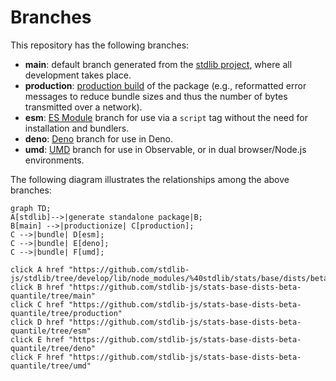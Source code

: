 <!--

@license Apache-2.0

Copyright (c) 2022 The Stdlib Authors.

Licensed under the Apache License, Version 2.0 (the "License");
you may not use this file except in compliance with the License.
You may obtain a copy of the License at

    http://www.apache.org/licenses/LICENSE-2.0

Unless required by applicable law or agreed to in writing, software
distributed under the License is distributed on an "AS IS" BASIS,
WITHOUT WARRANTIES OR CONDITIONS OF ANY KIND, either express or implied.
See the License for the specific language governing permissions and
limitations under the License.

-->

# Branches

This repository has the following branches:

-   **main**: default branch generated from the [stdlib project][stdlib-url], where all development takes place.
-   **production**: [production build][production-url] of the package (e.g., reformatted error messages to reduce bundle sizes and thus the number of bytes transmitted over a network).
-   **esm**: [ES Module][esm-url] branch for use via a `script` tag without the need for installation and bundlers.
-   **deno**: [Deno][deno-url] branch for use in Deno.
-   **umd**: [UMD][umd-url] branch for use in Observable, or in dual browser/Node.js environments.

The following diagram illustrates the relationships among the above branches:

```mermaid
graph TD;
A[stdlib]-->|generate standalone package|B;
B[main] -->|productionize| C[production];
C -->|bundle| D[esm];
C -->|bundle| E[deno];
C -->|bundle| F[umd];

click A href "https://github.com/stdlib-js/stdlib/tree/develop/lib/node_modules/%40stdlib/stats/base/dists/beta/quantile"
click B href "https://github.com/stdlib-js/stats-base-dists-beta-quantile/tree/main"
click C href "https://github.com/stdlib-js/stats-base-dists-beta-quantile/tree/production"
click D href "https://github.com/stdlib-js/stats-base-dists-beta-quantile/tree/esm"
click E href "https://github.com/stdlib-js/stats-base-dists-beta-quantile/tree/deno"
click F href "https://github.com/stdlib-js/stats-base-dists-beta-quantile/tree/umd"
```

[stdlib-url]: https://github.com/stdlib-js/stdlib/tree/develop/lib/node_modules/%40stdlib/stats/base/dists/beta/quantile
[production-url]: https://github.com/stdlib-js/stats-base-dists-beta-quantile/tree/production
[deno-url]: https://github.com/stdlib-js/stats-base-dists-beta-quantile/tree/deno
[umd-url]: https://github.com/stdlib-js/stats-base-dists-beta-quantile/tree/umd
[esm-url]: https://github.com/stdlib-js/stats-base-dists-beta-quantile/tree/esm